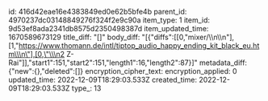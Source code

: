 id: 416d42eae16e4383849ed0e62b5bfe4b
parent_id: 4970237dc03148849276f324f2e9c90a
item_type: 1
item_id: 9d53ef8ada2341db8575d2350498387d
item_updated_time: 1670589673129
title_diff: "[]"
body_diff: "[{\"diffs\":[[0,\"mixer/\\\n\\\n\"],[1,\"https://www.thomann.de/intl/tiptop_audio_happy_ending_kit_black_eu.htm\\\n\"],[0,\"\\\n2 Z-Rai\"]],\"start1\":151,\"start2\":151,\"length1\":16,\"length2\":87}]"
metadata_diff: {"new":{},"deleted":[]}
encryption_cipher_text: 
encryption_applied: 0
updated_time: 2022-12-09T18:29:03.533Z
created_time: 2022-12-09T18:29:03.533Z
type_: 13